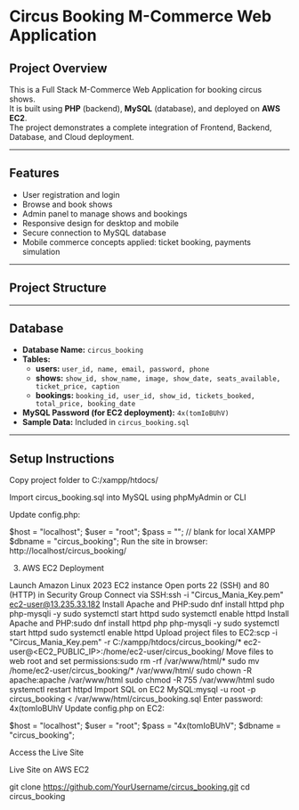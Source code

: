 # Circus Booking M-Commerce Web Application

## Project Overview
This is a Full Stack M-Commerce Web Application for booking circus shows.  
It is built using **PHP** (backend), **MySQL** (database), and deployed on **AWS EC2**.  
The project demonstrates a complete integration of Frontend, Backend, Database, and Cloud deployment.

---

## Features
- User registration and login
- Browse and book shows
- Admin panel to manage shows and bookings
- Responsive design for desktop and mobile
- Secure connection to MySQL database
- Mobile commerce concepts applied: ticket booking, payments simulation

---

## Project Structure

---

## Database
- **Database Name:** `circus_booking`
- **Tables:**
  - **users:** `user_id, name, email, password, phone`
  - **shows:** `show_id, show_name, image, show_date, seats_available, ticket_price, caption`
  - **bookings:** `booking_id, user_id, show_id, tickets_booked, total_price, booking_date`
- **MySQL Password (for EC2 deployment):** `4x(tomIoBUhV)`
- **Sample Data:** Included in `circus_booking.sql`

---
## Setup Instructions

Copy project folder to C:/xampp/htdocs/

Import circus_booking.sql into MySQL using phpMyAdmin or CLI

Update config.php:

$host = "localhost";
$user = "root";
$pass = ""; // blank for local XAMPP
$dbname = "circus_booking";
Run the site in browser: http://localhost/circus_booking/

3. AWS EC2 Deployment

Launch Amazon Linux 2023 EC2 instance
Open ports 22 (SSH) and 80 (HTTP) in Security Group
Connect via SSH:ssh -i "Circus_Mania_Key.pem" ec2-user@13.235.33.182
Install Apache and PHP:sudo dnf install httpd php php-mysqli -y
sudo systemctl start httpd
sudo systemctl enable httpd
Install Apache and PHP:sudo dnf install httpd php php-mysqli -y
sudo systemctl start httpd
sudo systemctl enable httpd
Upload project files to EC2:scp -i "Circus_Mania_Key.pem" -r C:/xampp/htdocs/circus_booking/* ec2-user@<EC2_PUBLIC_IP>:/home/ec2-user/circus_booking/
Move files to web root and set permissions:sudo rm -rf /var/www/html/*
sudo mv /home/ec2-user/circus_booking/* /var/www/html/
sudo chown -R apache:apache /var/www/html
sudo chmod -R 755 /var/www/html
sudo systemctl restart httpd
Import SQL on EC2 MySQL:mysql -u root -p circus_booking < /var/www/html/circus_booking.sql
Enter password: 4x(tomIoBUhV
Update config.php on EC2:

$host = "localhost";
$user = "root";
$pass = "4x(tomIoBUhV";
$dbname = "circus_booking";

Access the Live Site

Live Site on AWS EC2

git clone https://github.com/YourUsername/circus_booking.git
cd circus_booking

